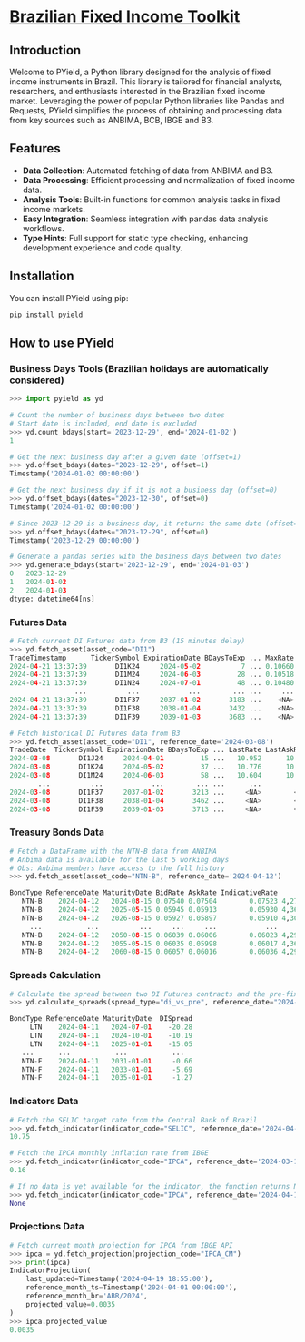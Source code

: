 
# [Brazilian Fixed Income Toolkit](https://github.com/crdcj/PYield)

## Introduction

Welcome to PYield, a Python library designed for the analysis of fixed income instruments in Brazil. This library is tailored for financial analysts, researchers, and enthusiasts interested in the Brazilian fixed income market. Leveraging the power of popular Python libraries like Pandas and Requests, PYield simplifies the process of obtaining and processing data from key sources such as ANBIMA, BCB, IBGE and B3.

## Features

- **Data Collection**: Automated fetching of data from ANBIMA and B3.
- **Data Processing**: Efficient processing and normalization of fixed income data.
- **Analysis Tools**: Built-in functions for common analysis tasks in fixed income markets.
- **Easy Integration**: Seamless integration with pandas data analysis workflows.
- **Type Hints**: Full support for static type checking, enhancing development experience and code quality.

## Installation

You can install PYield using pip:
```sh
pip install pyield
```

## How to use PYield

### Business Days Tools (Brazilian holidays are automatically considered)
```python
>>> import pyield as yd

# Count the number of business days between two dates
# Start date is included, end date is excluded
>>> yd.count_bdays(start='2023-12-29', end='2024-01-02')
1

# Get the next business day after a given date (offset=1)
>>> yd.offset_bdays(dates="2023-12-29", offset=1)
Timestamp('2024-01-02 00:00:00')

# Get the next business day if it is not a business day (offset=0)
>>> yd.offset_bdays(dates="2023-12-30", offset=0)
Timestamp('2024-01-02 00:00:00')

# Since 2023-12-29 is a business day, it returns the same date (offset=0)
>>> yd.offset_bdays(dates="2023-12-29", offset=0)
Timestamp('2023-12-29 00:00:00')

# Generate a pandas series with the business days between two dates
>>> yd.generate_bdays(start='2023-12-29', end='2024-01-03')
0   2023-12-29
1   2024-01-02
2   2024-01-03
dtype: datetime64[ns]
```

### Futures Data
```python
# Fetch current DI Futures data from B3 (15 minutes delay)
>>> yd.fetch_asset(asset_code="DI1")
TradeTimestamp      TickerSymbol ExpirationDate BDaysToExp ... MaxRate LastAskRate LastBidRate LastRate
2024-04-21 13:37:39       DI1K24     2024-05-02          7 ... 0.10660     0.10652     0.10660  0.10660
2024-04-21 13:37:39       DI1M24     2024-06-03         28 ... 0.10518     0.10510     0.10516  0.10518
2024-04-21 13:37:39       DI1N24     2024-07-01         48 ... 0.10480     0.10456     0.10462  0.10460
                ...          ...            ...        ... ...     ...         ...         ...      ...
2024-04-21 13:37:39       DI1F37     2037-01-02       3183 ...    <NA>        <NA>     0.11600     <NA>
2024-04-21 13:37:39       DI1F38     2038-01-04       3432 ...    <NA>        <NA>     0.11600     <NA>
2024-04-21 13:37:39       DI1F39     2039-01-03       3683 ...    <NA>        <NA>        <NA>     <NA>

# Fetch historical DI Futures data from B3
>>> yd.fetch_asset(asset_code="DI1", reference_date='2024-03-08')
TradeDate  TickerSymbol ExpirationDate BDaysToExp ... LastRate LastAskRate LastBidRate SettlementRate
2024-03-08       DI1J24     2024-04-01         15 ...   10.952      10.952      10.956         10.956
2024-03-08       DI1K24     2024-05-02         37 ...   10.776      10.774      10.780         10.777
2024-03-08       DI1M24     2024-06-03         58 ...   10.604      10.602      10.604         10.608
       ...          ...            ...        ... ...      ...         ...         ...            ...
2024-03-08       DI1F37     2037-01-02       3213 ...     <NA>        <NA>        <NA>         10.859
2024-03-08       DI1F38     2038-01-04       3462 ...     <NA>        <NA>        <NA>         10.859
2024-03-08       DI1F39     2039-01-03       3713 ...     <NA>        <NA>        <NA>         10.85
```

### Treasury Bonds Data
```python
# Fetch a DataFrame with the NTN-B data from ANBIMA
# Anbima data is available for the last 5 working days
# Obs: Anbima members have access to the full history
>>> yd.fetch_asset(asset_code="NTN-B", reference_date='2024-04-12')

BondType ReferenceDate MaturityDate BidRate AskRate IndicativeRate       Price
   NTN-B    2024-04-12   2024-08-15 0.07540 0.07504        0.07523 4,271.43565
   NTN-B    2024-04-12   2025-05-15 0.05945 0.05913        0.05930 4,361.34391
   NTN-B    2024-04-12   2026-08-15 0.05927 0.05897        0.05910 4,301.40082
     ...           ...          ...     ...     ...            ...         ...
   NTN-B    2024-04-12   2050-08-15 0.06039 0.06006        0.06023 4,299.28233
   NTN-B    2024-04-12   2055-05-15 0.06035 0.05998        0.06017 4,367.13360
   NTN-B    2024-04-12   2060-08-15 0.06057 0.06016        0.06036 4,292.26323
```

### Spreads Calculation
```python
# Calculate the spread between two DI Futures contracts and the pre-fix bonds
>>> yd.calculate_spreads(spread_type="di_vs_pre", reference_date="2024-4-11")

BondType ReferenceDate MaturityDate  DISpread
     LTN    2024-04-11   2024-07-01    -20.28
     LTN    2024-04-11   2024-10-01    -10.19
     LTN    2024-04-11   2025-01-01    -15.05
   ...      ...           ...           ...
   NTN-F    2024-04-11   2031-01-01     -0.66
   NTN-F    2024-04-11   2033-01-01     -5.69
   NTN-F    2024-04-11   2035-01-01     -1.27
```

### Indicators Data
```python
# Fetch the SELIC target rate from the Central Bank of Brazil
>>> yd.fetch_indicator(indicator_code="SELIC", reference_date='2024-04-12')
10.75

# Fetch the IPCA monthly inflation rate from IBGE
>>> yd.fetch_indicator(indicator_code="IPCA", reference_date='2024-03-18')
0.16

# If no data is yet available for the indicator, the function returns None
>>> yd.fetch_indicator(indicator_code="IPCA", reference_date='2024-04-10')
None
```

### Projections Data
```python
# Fetch current month projection for IPCA from IBGE API
>>> ipca = yd.fetch_projection(projection_code="IPCA_CM")
>>> print(ipca)
IndicatorProjection(
    last_updated=Timestamp('2024-04-19 18:55:00'),
    reference_month_ts=Timestamp('2024-04-01 00:00:00'),
    reference_month_br='ABR/2024',
    projected_value=0.0035
)
>>> ipca.projected_value
0.0035
```

